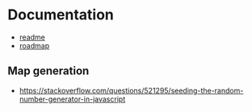 # Documentation

-   [readme](../README.md)
-   [roadmap](./roadmap.md)

## Map generation

-   https://stackoverflow.com/questions/521295/seeding-the-random-number-generator-in-javascript
